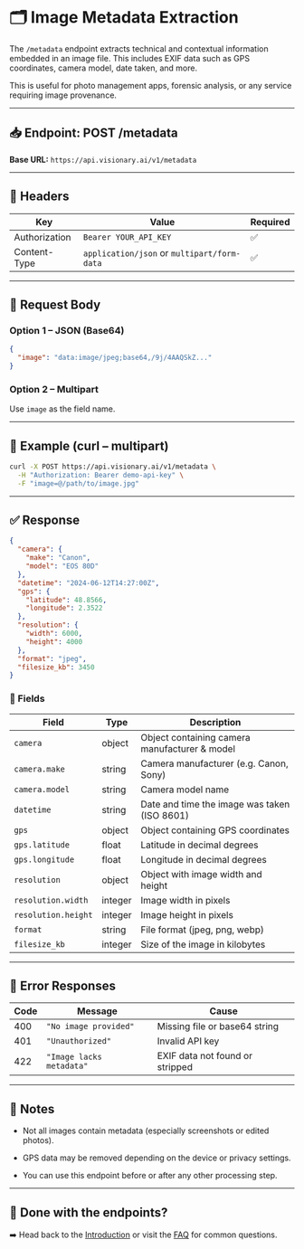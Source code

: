 # 🗂️ Image Metadata Extraction

The `/metadata` endpoint extracts technical and contextual information embedded in an image file. This includes EXIF data such as GPS coordinates, camera model, date taken, and more.

This is useful for photo management apps, forensic analysis, or any service requiring image provenance.

---

## 📥 Endpoint: POST /metadata

**Base URL:** `https://api.visionary.ai/v1/metadata`

---

## 🔐 Headers

| Key             | Value                                       | Required |
|------------------|--------------------------------------------|----------|
| Authorization   | `Bearer YOUR_API_KEY`                       | ✅       |
| Content-Type    | `application/json` or `multipart/form-data` | ✅       |

---

## 📸 Request Body

### Option 1 – JSON (Base64)

```json
{
  "image": "data:image/jpeg;base64,/9j/4AAQSkZ..."
}
```

### Option 2 – Multipart

Use `image` as the field name.

---

## 🧪 Example (curl – multipart)

```bash
curl -X POST https://api.visionary.ai/v1/metadata \
  -H "Authorization: Bearer demo-api-key" \
  -F "image=@/path/to/image.jpg"
```

---

## ✅ Response

```json
{
  "camera": {
    "make": "Canon",
    "model": "EOS 80D"
  },
  "datetime": "2024-06-12T14:27:00Z",
  "gps": {
    "latitude": 48.8566,
    "longitude": 2.3522
  },
  "resolution": {
    "width": 6000,
    "height": 4000
  },
  "format": "jpeg",
  "filesize_kb": 3450
}
```

### 🧠 Fields

| Field               | Type    | Description                                   |
| ------------------- | ------- | --------------------------------------------- |
| `camera`            | object  | Object containing camera manufacturer & model |
| `camera.make`       | string  | Camera manufacturer (e.g. Canon, Sony)        |
| `camera.model`      | string  | Camera model name                             |
| `datetime`          | string  | Date and time the image was taken (ISO 8601)  |
| `gps`               | object  | Object containing GPS coordinates             |
| `gps.latitude`      | float   | Latitude in decimal degrees                   |
| `gps.longitude`     | float   | Longitude in decimal degrees                  |
| `resolution`        | object  | Object with image width and height            |
| `resolution.width`  | integer | Image width in pixels                         |
| `resolution.height` | integer | Image height in pixels                        |
| `format`            | string  | File format (jpeg, png, webp)                 |
| `filesize_kb`       | integer | Size of the image in kilobytes                |

---

## 🚫 Error Responses

| Code | Message                  | Cause                           |
| ---- | ------------------------ | ------------------------------- |
| 400  | `"No image provided"`    | Missing file or base64 string   |
| 401  | `"Unauthorized"`         | Invalid API key                 |
| 422  | `"Image lacks metadata"` | EXIF data not found or stripped |

---

## 📌 Notes

- Not all images contain metadata (especially screenshots or edited photos).

- GPS data may be removed depending on the device or privacy settings.

- You can use this endpoint before or after any other processing step.

---

## 🧭 Done with the endpoints?

➡️ Head back to the [Introduction](../introduction.md)
or visit the [FAQ](../faq.md) for common questions.
